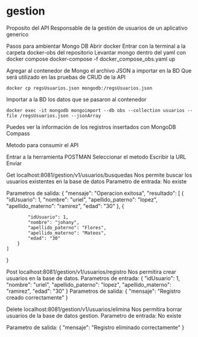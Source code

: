 # gestion
Proposito del API 
Responsable de la gestión de usuarios de un aplicativo generico

Pasos para ambientar Mongo DB 
Abrir docker
Entrar con la terminal a la carpeta docker-obs del repositorio
Levantar mongo dentro del yaml con docker compose
    docker-compose -f docker_compose_obs.yaml up

Agregar al contenedor de Mongo el archivo JSON a importar en la BD
Que será utilizado en las pruebas de CRUD de la API

    docker cp regsUsuarios.json mongodb:/regsUsuarios.json

Importar a la BD los datos que se pasaron al contenedor

    docker exec -it mongodb mongoimport --db obs --collection usuarios --file /regsUsuarios.json --jsonArray

Puedes ver la información de los registros insertados con MongoDB Compass


Metodo para consumir el API

Entrar a la herramienta POSTMAN
Seleccionar el metodo 
Escribir la URL 
Enviar

Get
localhost:8081/gestion/v1/usuarios/busquedas
Nos permite buscar los usuarios existentes en la base de datos
Parametro de entrada: No existe

Parametros de salida:
{
    "mensaje": "Operacion exitosa",
    "resultado": [
        {
            "idUsuario": 1,
            "nombre": "uriel",
            "apellido_paterno": "lopez",
            "apellido_materno": "ramirez",
            "edad": "30"
        },
        {


            "idUsuario": 1,
            "nombre": "johany",
            "apellido_paterno": "Flores",
            "apellido_materno": "Mateos",
            "edad": "30"
        }
    ]
}



Post
localhost:8081/gestion/v1/usuarios/registro
Nos permitira crear usuarios en la base de datos.
Parametros de entrada:
{
            "idUsuario": 1,
            "nombre": "uriel",
            "apellido_paterno": "lopez",
            "apellido_materno": "ramirez",
            "edad": "30"
        }
Parametros de salida:
{
    "mensaje": "Registro creado correctamente"
}


Delete
localhost:8081/gestion/v1/usuarios/elimina
Nos permitira borrar usuarios de la base de datos
gestion.
Parametro de entrada: No existe

Parametro de salida: {
    "mensaje": "Registro eliminado correctamente"
}


